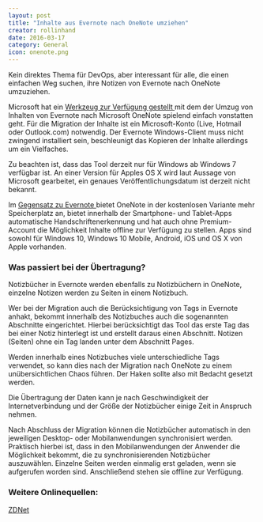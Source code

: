```yaml
---
layout: post
title: "Inhalte aus Evernote nach OneNote umziehen"
creator: rollinhand
date: 2016-03-17
category: General
icon: onenote.png
---
```

Kein direktes Thema für DevOps, aber interessant für alle, die einen einfachen Weg suchen, 
ihre Notizen von Evernote nach OneNote umzuziehen.
<!--more-->
Microsoft hat ein [Werkzeug zur Verfügung gestellt ](https://www.onenote.com/import-evernote-to-onenote) 
mit dem der Umzug von Inhalten von Evernote nach Microsoft OneNote spielend einfach vonstatten geht. 
Für die Migration der Inhalte ist ein Microsoft-Konto (Live, Hotmail oder Outlook.com) notwendig. 
Der Evernote Windows-Client muss nicht zwingend installiert sein, beschleunigt das Kopieren der Inhalte 
allerdings um ein Vielfaches.

Zu beachten ist, dass das Tool derzeit nur für Windows ab Windows 7 verfügbar ist. 
An einer Version für Apples OS X wird laut Aussage von Microsoft gearbeitet, 
ein genaues Veröffentlichungsdatum ist derzeit nicht bekannt.

Im [Gegensatz zu Evernote ](https://www.onenote.com/import-evernote-to-onenote) bietet OneNote 
in der kostenlosen Variante mehr Speicherplatz an, bietet innerhalb der Smartphone- und Tablet-Apps 
automatische Handschriftenerkennung und hat auch ohne Premium-Account die Möglichkeit 
Inhalte offline zur Verfügung zu stellen. Apps sind sowohl für Windows 10, Windows 10 Mobile, 
Android, iOS und OS X von Apple vorhanden.

### Was passiert bei der Übertragung?
Notizbücher in Evernote werden ebenfalls zu Notizbüchern in OneNote, einzelne Notizen werden 
zu Seiten in einem Notizbuch.

Wer bei der Migration auch die Berücksichtigung von Tags in Evernote anhakt, 
bekommt innerhalb des Notizbuches auch die sogenannten Abschnitte eingerichtet. 
Hierbei berücksichtigt das Tool das erste Tag das bei einer Notiz hinterlegt ist und 
erstellt daraus einen Abschnitt. Notizen (Seiten) ohne ein Tag landen unter dem Abschnitt Pages.

Werden innerhalb eines Notizbuches viele unterschiedliche Tags verwendet, so kann dies 
nach der Migration nach OneNote zu einem unübersichtlichen Chaos führen. 
Der Haken sollte also mit Bedacht gesetzt werden.

Die Übertragung der Daten kann je nach Geschwindigkeit der Internetverbindung und der 
Größe der Notizbücher einige Zeit in Anspruch nehmen.

Nach Abschluss der Migration können die Notizbücher automatisch in den 
jeweiligen Desktop- oder Mobilanwendungen synchronisiert werden. 
Praktisch hierbei ist, dass in den Mobilanwendungen der Anwender die Möglichkeit bekommt, 
die zu synchronisierenden Notizbücher auszuwählen. Einzelne Seiten werden einmalig erst 
geladen, wenn sie aufgerufen worden sind. Anschließend stehen sie offline zur Verfügung.

### Weitere Onlinequellen:
[ZDNet](http://www.zdnet.de/88263141/microsoft-macht-evernote-importwerkzeug-verfuegbar/)
